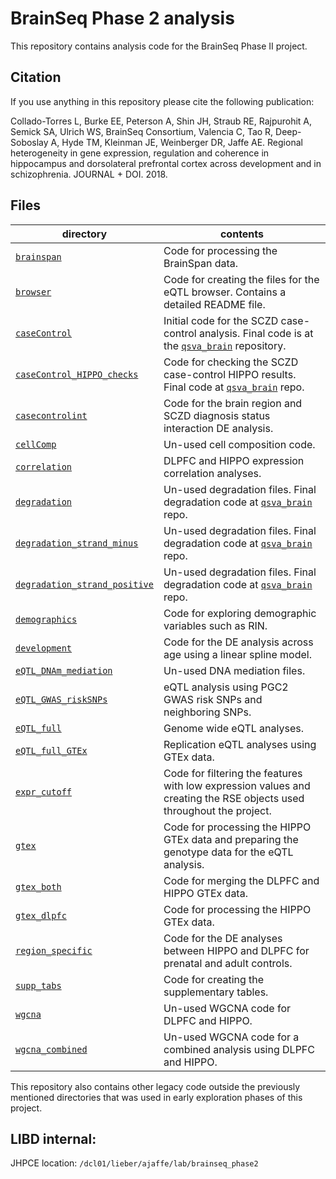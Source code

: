 BrainSeq Phase 2 analysis
=========================

This repository contains analysis code for the BrainSeq Phase II project.

## Citation

If you use anything in this repository please cite the following publication:

Collado-Torres L, Burke EE, Peterson A, Shin JH, Straub RE, Rajpurohit A, Semick SA, Ulrich WS, BrainSeq Consortium, Valencia C, Tao R, Deep-Soboslay A, Hyde TM, Kleinman JE, Weinberger DR, Jaffe AE. Regional heterogeneity in gene expression, regulation and coherence in hippocampus  and dorsolateral prefrontal cortex across development and in schizophrenia. JOURNAL + DOI. 2018.

## Files

| directory | contents |
| --------- | -------- |
| [`brainspan`](brainspan/) | Code for processing the BrainSpan data. |
| [`browser`](browser/) | Code for creating the files for the eQTL browser. Contains a detailed README file. |
| [`caseControl`](caseControl/) | Initial code for the SCZD case-control analysis. Final code is at the [`qsva_brain`](https://github.com/LieberInstitute/qsva_brain) repository. |
| [`caseControl_HIPPO_checks`](caseControl_HIPPO_checks/) | Code for checking the SCZD case-control HIPPO results. Final code at [`qsva_brain`](https://github.com/LieberInstitute/qsva_brain) repo. |
| [`casecontrolint`](casecontrolint/) | Code for the brain region and SCZD diagnosis status interaction DE analysis. |
| [`cellComp`](cellComp/) | Un-used cell composition code. |
| [`correlation`](correlation/) | DLPFC and HIPPO expression correlation analyses. |
| [`degradation`](degradation/) | Un-used degradation files. Final degradation code at [`qsva_brain`](https://github.com/LieberInstitute/qsva_brain) repo. |
| [`degradation_strand_minus`](degradation_strand_minus/) | Un-used degradation files. Final degradation code at [`qsva_brain`](https://github.com/LieberInstitute/qsva_brain) repo. |
| [`degradation_strand_positive`](degradation_strand_positive/) | Un-used degradation files. Final degradation code at [`qsva_brain`](https://github.com/LieberInstitute/qsva_brain) repo. |
| [`demographics`](demographics/) | Code for exploring demographic variables such as RIN. |
| [`development`](development/) | Code for the DE analysis across age using a linear spline model. |
| [`eQTL_DNAm_mediation`](eQTL_DNAm_mediation/) | Un-used DNA mediation files. |
| [`eQTL_GWAS_riskSNPs`](eQTL_GWAS_riskSNPs/) | eQTL analysis using PGC2 GWAS risk SNPs and neighboring SNPs. |
| [`eQTL_full`](eQTL_full/) | Genome wide eQTL analyses. |
| [`eQTL_full_GTEx`](eQTL_full_GTEx/) | Replication eQTL analyses using GTEx data. |
| [`expr_cutoff`](expr_cutoff/) | Code for filtering the features with low expression values and creating the RSE objects used throughout the project. |
| [`gtex`](gtex/) | Code for processing the HIPPO GTEx data and preparing the genotype data for the eQTL analysis. |
| [`gtex_both`](gtex_both/) | Code for merging the DLPFC and HIPPO GTEx data. |
| [`gtex_dlpfc`](gtex_dlpfc/) | Code for processing the HIPPO GTEx data. |
| [`region_specific`](region_specific/) | Code for the DE analyses between HIPPO and DLPFC for prenatal and adult controls. |
| [`supp_tabs`](supp_tabs/) | Code for creating the supplementary tables. |
| [`wgcna`](wgcna/) | Un-used WGCNA code for DLPFC and HIPPO. |
| [`wgcna_combined`](wgcna_combined/) | Un-used WGCNA code for a combined analysis using DLPFC and HIPPO. |

This repository also contains other legacy code outside the previously mentioned directories that was used in early exploration phases of this project.

## LIBD internal:

JHPCE location: `/dcl01/lieber/ajaffe/lab/brainseq_phase2`

